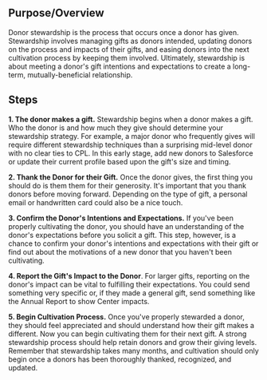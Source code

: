 ## Purpose/Overview

Donor stewardship is the process that occurs once a donor has given.
Stewardship involves managing gifts as donors intended, updating donors
on the process and impacts of their gifts, and easing donors into the
next cultivation process by keeping them involved. Ultimately,
stewardship is about meeting a donor\'s gift intentions and expectations
to create a long-term, mutually-beneficial relationship.

## Steps

**1. The donor makes a gift.** Stewardship begins when a donor makes a
gift. Who the donor is and how much they give should determine your
stewardship strategy. For example, a major donor who frequently gives
will require different stewardship techniques than a surprising
mid-level donor with no clear ties to CPL. In this early stage, add new
donors to Salesforce or update their current profile based upon the
gift\'s size and timing.

**2. Thank the Donor for their Gift.** Once the donor gives, the first
thing you should do is them them for their generosity. It\'s important
that you thank donors before moving forward. Depending on the type of
gift, a personal email or handwritten card could also be a nice touch.

**3. Confirm the Donor\'s Intentions and Expectations.** If you\'ve been
properly cultivating the donor, you should have an understanding of the
donor\'s expectations before you solicit a gift. This step, however, is
a chance to confirm your donor\'s intentions and expectations with their
gift or find out about the motivations of a new donor that you haven\'t
been cultivating.

**4. Report the Gift\'s Impact to the Donor**. For larger gifts,
reporting on the donor\'s impact can be vital to fulfilling their
expectations. You could send something very specific or, if they made a
general gift, send something like the Annual Report to show Center
impacts.

**5. Begin Cultivation Process.** Once you\'ve properly stewarded a
donor, they should feel appreciated and should understand how their gift
makes a different. Now you can begin cultivating them for their next
gift. A strong stewardship process should help retain donors and grow
their giving levels. Remember that stewardship takes many months, and
cultivation should only begin once a donors has been thoroughly thanked,
recognized, and updated.